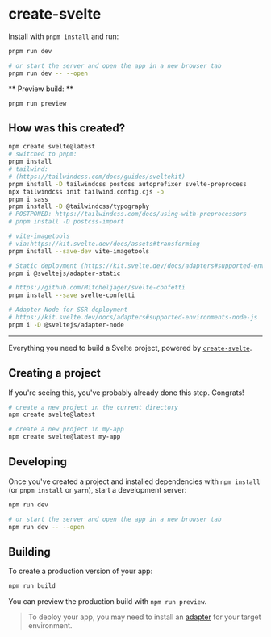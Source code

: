 # create-svelte

Install with `pnpm install` and run:

```bash
pnpm run dev

# or start the server and open the app in a new browser tab
pnpm run dev -- --open
```

** Preview build: **

`pnpm run preview`

## How was this created?

```bash
npm create svelte@latest
# switched to pnpm:
pnpm install
# tailwind:
# (https://tailwindcss.com/docs/guides/sveltekit)
pnpm install -D tailwindcss postcss autoprefixer svelte-preprocess
npx tailwindcss init tailwind.config.cjs -p
pnpm i sass
pnpm install -D @tailwindcss/typography
# POSTPONED: https://tailwindcss.com/docs/using-with-preprocessors
# pnpm install -D postcss-import

# vite-imagetools
# via:https://kit.svelte.dev/docs/assets#transforming
pnpm install --save-dev vite-imagetools

# Static deployment (https://kit.svelte.dev/docs/adapters#supported-environments-static-sites)
pnpm i @sveltejs/adapter-static

# https://github.com/Mitcheljager/svelte-confetti
pnpm install --save svelte-confetti

# Adapter-Node for SSR deployment
# https://kit.svelte.dev/docs/adapters#supported-environments-node-js
pnpm i -D @sveltejs/adapter-node
```

<hr>

Everything you need to build a Svelte project, powered by [`create-svelte`](https://github.com/sveltejs/kit/tree/master/packages/create-svelte).

## Creating a project

If you're seeing this, you've probably already done this step. Congrats!

```bash
# create a new project in the current directory
npm create svelte@latest

# create a new project in my-app
npm create svelte@latest my-app
```

## Developing

Once you've created a project and installed dependencies with `npm install` (or `pnpm install` or `yarn`), start a development server:

```bash
npm run dev

# or start the server and open the app in a new browser tab
npm run dev -- --open
```

## Building

To create a production version of your app:

```bash
npm run build
```

You can preview the production build with `npm run preview`.

> To deploy your app, you may need to install an [adapter](https://kit.svelte.dev/docs/adapters) for your target environment.

